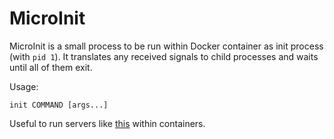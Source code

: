 # MicroInit

MicroInit is a small process to be run within Docker container as init process (with `pid 1`). It translates any received signals to child processes and waits until all of them exit.

Usage:

```
init COMMAND [args...]
```

Useful to run servers like [this](https://github.com/facebookgo/grace) within containers.
